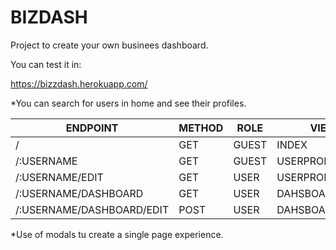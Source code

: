 # BIZDASH

Project to create your own businees dashboard. 

You can test it in: 

  https://bizzdash.herokuapp.com/
  
*You can search for users in home and see their profiles. 




| ENDPOINT  | METHOD | ROLE  | VIEW |
| ------------- | ------------- | ------------- | ------------- |
|  / | GET  | GUEST  | INDEX   |
|  /:USERNAME | GET  | GUEST  | USERPROFILE  |
|   /:USERNAME/EDIT  |  GET | USER  | USERPROFILE/EDIT  |
| /:USERNAME/DASHBOARD  | GET  | USER  | DAHSBOARD  |
| /:USERNAME/DASHBOARD/EDIT  | POST  | USER  | DAHSBOARD  |

*Use of modals tu create a single page experience.


